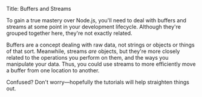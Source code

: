 Title: Buffers and Streams

To gain a true mastery over Node.js, you'll need to deal with buffers and streams at some point in your development lifecycle. Although they're grouped together here, they're not exactly related.

Buffers are a concept dealing with raw data, not strings or objects or things of that sort. Meanwhile, streams _are_ objects, but they're more closely related to the operations you perform on them, and the ways you manipulate your data. Thus, you could use streams to more efficiently move a buffer from one location to another.

Confused? Don't worry&mdash;hopefully the tutorials will help straighten things out.
